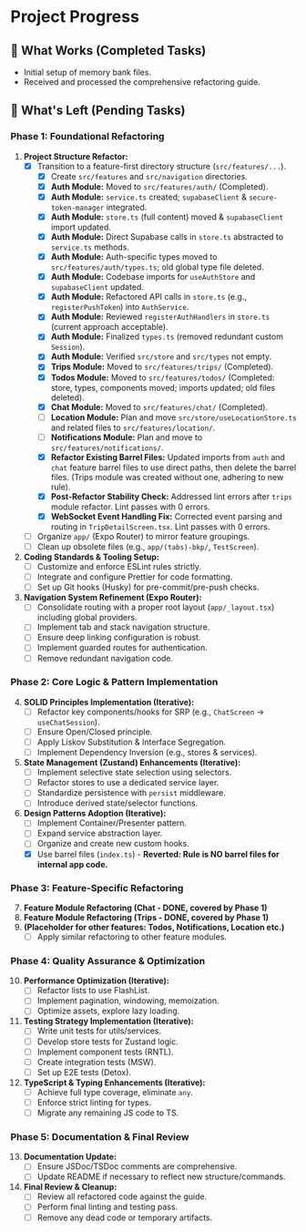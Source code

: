 # Project Progress

## 🚀 What Works (Completed Tasks)

- Initial setup of memory bank files.
- Received and processed the comprehensive refactoring guide.

## 🎯 What's Left (Pending Tasks)

### Phase 1: Foundational Refactoring
1.  **Project Structure Refactor:**
    *   [x] Transition to a feature-first directory structure (`src/features/...`).
        *   [x] Create `src/features` and `src/navigation` directories.
        *   [x] **Auth Module:** Moved to `src/features/auth/` (Completed).
        *   [x] **Auth Module:** `service.ts` created; `supabaseClient` & `secure-token-manager` integrated.
        *   [x] **Auth Module:** `store.ts` (full content) moved & `supabaseClient` import updated.
        *   [x] **Auth Module:** Direct Supabase calls in `store.ts` abstracted to `service.ts` methods.
        *   [x] **Auth Module:** Auth-specific types moved to `src/features/auth/types.ts`; old global type file deleted.
        *   [x] **Auth Module:** Codebase imports for `useAuthStore` and `supabaseClient` updated.
        *   [x] **Auth Module:** Refactored API calls in `store.ts` (e.g., `registerPushToken`) into `AuthService`.
        *   [x] **Auth Module:** Reviewed `registerAuthHandlers` in `store.ts` (current approach acceptable).
        *   [x] **Auth Module:** Finalized `types.ts` (removed redundant custom `Session`).
        *   [x] **Auth Module:** Verified `src/store` and `src/types` not empty.
        *   [x] **Trips Module:** Moved to `src/features/trips/` (Completed).
        *   [x] **Todos Module:** Moved to `src/features/todos/` (Completed: store, types, components moved; imports updated; old files deleted).
        *   [x] **Chat Module:** Moved to `src/features/chat/` (Completed).
        *   [ ] **Location Module:** Plan and move `src/store/useLocationStore.ts` and related files to `src/features/location/`.
        *   [ ] **Notifications Module:** Plan and move to `src/features/notifications/`.
        *   [x] **Refactor Existing Barrel Files:** Updated imports from `auth` and `chat` feature barrel files to use direct paths, then delete the barrel files. (Trips module was created without one, adhering to new rule).
        *   [x] **Post-Refactor Stability Check:** Addressed lint errors after `trips` module refactor. Lint passes with 0 errors.
        *   [x] **WebSocket Event Handling Fix:** Corrected event parsing and routing in `TripDetailScreen.tsx`. Lint passes with 0 errors.
    *   [ ] Organize `app/` (Expo Router) to mirror feature groupings.
    *   [ ] Clean up obsolete files (e.g., `app/(tabs)-bkp/`, `TestScreen`).
2.  **Coding Standards & Tooling Setup:**
    *   [ ] Customize and enforce ESLint rules strictly.
    *   [ ] Integrate and configure Prettier for code formatting.
    *   [ ] Set up Git hooks (Husky) for pre-commit/pre-push checks.
3.  **Navigation System Refinement (Expo Router):**
    *   [ ] Consolidate routing with a proper root layout (`app/_layout.tsx`) including global providers.
    *   [ ] Implement tab and stack navigation structure.
    *   [ ] Ensure deep linking configuration is robust.
    *   [ ] Implement guarded routes for authentication.
    *   [ ] Remove redundant navigation code.

### Phase 2: Core Logic & Pattern Implementation
4.  **SOLID Principles Implementation (Iterative):**
    *   [ ] Refactor key components/hooks for SRP (e.g., `ChatScreen` -> `useChatSession`).
    *   [ ] Ensure Open/Closed principle.
    *   [ ] Apply Liskov Substitution & Interface Segregation.
    *   [ ] Implement Dependency Inversion (e.g., stores & services).
5.  **State Management (Zustand) Enhancements (Iterative):**
    *   [ ] Implement selective state selection using selectors.
    *   [ ] Refactor stores to use a dedicated service layer.
    *   [ ] Standardize persistence with `persist` middleware.
    *   [ ] Introduce derived state/selector functions.
6.  **Design Patterns Adoption (Iterative):**
    *   [ ] Implement Container/Presenter pattern.
    *   [ ] Expand service abstraction layer.
    *   [ ] Organize and create new custom hooks.
    *   [x] Use barrel files (`index.ts`) - **Reverted: Rule is NO barrel files for internal app code.**

### Phase 3: Feature-Specific Refactoring
7.  **Feature Module Refactoring (Chat - DONE, covered by Phase 1)**
8.  **Feature Module Refactoring (Trips - DONE, covered by Phase 1)**
9.  **(Placeholder for other features: Todos, Notifications, Location etc.)**
    *   [ ] Apply similar refactoring to other feature modules.

### Phase 4: Quality Assurance & Optimization
10. **Performance Optimization (Iterative):**
    *   [ ] Refactor lists to use FlashList.
    *   [ ] Implement pagination, windowing, memoization.
    *   [ ] Optimize assets, explore lazy loading.
11. **Testing Strategy Implementation (Iterative):**
    *   [ ] Write unit tests for utils/services.
    *   [ ] Develop store tests for Zustand logic.
    *   [ ] Implement component tests (RNTL).
    *   [ ] Create integration tests (MSW).
    *   [ ] Set up E2E tests (Detox).
12. **TypeScript & Typing Enhancements (Iterative):**
    *   [ ] Achieve full type coverage, eliminate `any`.
    *   [ ] Enforce strict linting for types.
    *   [ ] Migrate any remaining JS code to TS.

### Phase 5: Documentation & Final Review
13. **Documentation Update:**
    *   [ ] Ensure JSDoc/TSDoc comments are comprehensive.
    *   [ ] Update README if necessary to reflect new structure/commands.
14. **Final Review & Cleanup:**
    *   [ ] Review all refactored code against the guide.
    *   [ ] Perform final linting and testing pass.
    *   [ ] Remove any dead code or temporary artifacts.